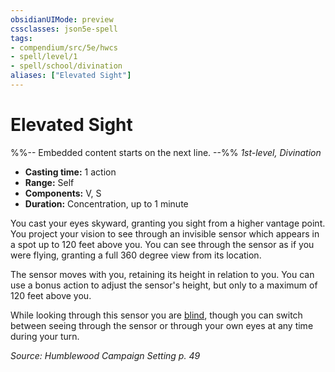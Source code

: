 ```yaml
---
obsidianUIMode: preview
cssclasses: json5e-spell
tags:
- compendium/src/5e/hwcs
- spell/level/1
- spell/school/divination
aliases: ["Elevated Sight"]
---
```

# Elevated Sight
%%-- Embedded content starts on the next line. --%%
*1st-level, Divination*  

- **Casting time:** 1 action
- **Range:** Self
- **Components:** V, S
- **Duration:** Concentration, up to 1 minute

You cast your eyes skyward, granting you sight from a higher vantage point. You project your vision to see through an invisible sensor which appears in a spot up to 120 feet above you. You can see through the sensor as if you were flying, granting a full 360 degree view from its location.

The sensor moves with you, retaining its height in relation to you. You can use a bonus action to adjust the sensor's height, but only to a maximum of 120 feet above you.

While looking through this sensor you are [blind](2-Mechanics/CLI/rules/conditions.md#Blinded), though you can switch between seeing through the sensor or through your own eyes at any time during your turn.

*Source: Humblewood Campaign Setting p. 49*